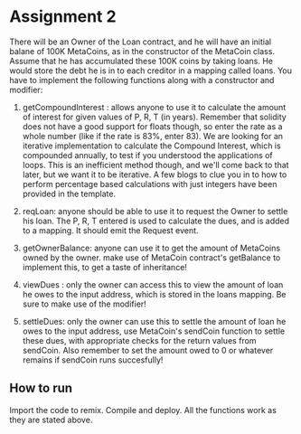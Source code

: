 # Assignment 2

There will be an Owner of the Loan contract, and he will have an initial balane of 100K MetaCoins, as in the constructor of the MetaCoin class. Assume that he has accumulated these 100K coins by taking loans. He would store the debt he is in to each creditor in a mapping called loans. You have to implement the following functions along with a constructor and modifier:


1. getCompoundInterest : allows anyone to use it to calculate the amount of interest for given values of P, R, T (in years). Remember that solidity does not have a good support for floats though, so enter the rate as a whole number (like if the rate is 83%, enter 83). We are looking for an iterative implementation to calculate the Compound Interest, which is compounded annually, to test if you understood the applications of loops. This is an inefficient method though, and we'll come back to that later, but we want it to be iterative. A few blogs to clue you in to how to perform percentage based calculations with just integers have been provided in the template.


2. reqLoan: anyone should be able to use it to request the Owner to settle his loan. The P, R, T entered is used to calculate the dues, and is added to a mapping. It should emit the Request event.


3. getOwnerBalance: anyone can use it to get the amount of MetaCoins owned by the owner. make use of MetaCoin contract's getBalance to implement this, to get a taste of inheritance!


4. viewDues : only the owner can access this to view the amount of loan he owes to the input address, which is stored in the loans mapping. Be sure to make use of the modifier!


5. settleDues: only the owner can use this to settle the amount of loan he owes to the input address, use MetaCoin's sendCoin function to settle these dues, with appropriate checks for the return values from sendCoin. Also remember to set the amount owed to 0 or whatever remains if sendCoin runs succesfully!


## How to run
Import the code to remix. Compile and deploy. All the functions work as they are stated above.

